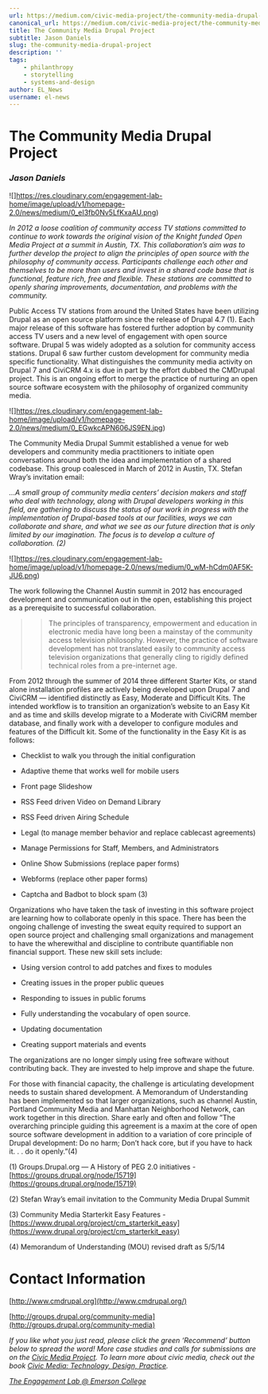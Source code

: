 ```yaml
---
url: https://medium.com/civic-media-project/the-community-media-drupal-project-74e3bfa9e
canonical_url: https://medium.com/civic-media-project/the-community-media-drupal-project-74e3bfa9e
title: The Community Media Drupal Project
subtitle: Jason Daniels
slug: the-community-media-drupal-project
description: ''
tags:
    - philanthropy
    - storytelling
    - systems-and-design
author: EL_News
username: el-news
---
```


# The Community Media Drupal Project

### _Jason Daniels_

![]https://res.cloudinary.com/engagement-lab-home/image/upload/v1/homepage-2.0/news/medium/0_eI3fb0Nv5LfKxaAU.png)

_In 2012 a loose coalition of community access TV stations committed to continue to work towards the original vision of the Knight funded Open Media Project at a summit in Austin, TX. This collaboration’s aim was to further develop the project to align the principles of open source with the philosophy of community access. Participants challenge each other and themselves to be more than users and invest in a shared code base that is functional, feature rich, free and flexible. These stations are committed to openly sharing improvements, documentation, and problems with the community._

Public Access TV stations from around the United States have been utilizing Drupal as an open source platform since the release of Drupal 4.7 (1). Each major release of this software has fostered further adoption by community access TV users and a new level of engagement with open source software. Drupal 5 was widely adopted as a solution for community access stations. Drupal 6 saw further custom development for community media specific functionality. What distinguishes the community media activity on Drupal 7 and CiviCRM 4.x is due in part by the effort dubbed the CMDrupal project. This is an ongoing effort to merge the practice of nurturing an open source software ecosystem with the philosophy of organized community media.

![]https://res.cloudinary.com/engagement-lab-home/image/upload/v1/homepage-2.0/news/medium/0_EGwkcAPN606JS9EN.jpg)

The Community Media Drupal Summit established a venue for web developers and community media practitioners to initiate open conversations around both the idea and implementation of a shared codebase. This group coalesced in March of 2012 in Austin, TX. Stefan Wray’s invitation email:

_…A small group of community media centers’ decision makers and staff who deal with technology, along with Drupal developers working in this field, are gathering to discuss the status of our work in progress with the implementation of Drupal-based tools at our facilities, ways we can collaborate and share, and what we see as our future direction that is only limited by our imagination. The focus is to develop a culture of collaboration. (2)_

![]https://res.cloudinary.com/engagement-lab-home/image/upload/v1/homepage-2.0/news/medium/0_wM-hCdm0AF5K-JU6.png)

The work following the Channel Austin summit in 2012 has encouraged development and communication out in the open, establishing this project as a prerequisite to successful collaboration.

> > The principles of transparency, empowerment and education in electronic media have long been a mainstay of the community access television philosophy. However, the practice of software development has not translated easily to community access television organizations that generally cling to rigidly defined technical roles from a pre-internet age.

From 2012 through the summer of 2014 three different Starter Kits, or stand alone installation profiles are actively being developed upon Drupal 7 and CiviCRM — identified distinctly as Easy, Moderate and Difficult Kits. The intended workflow is to transition an organization’s website to an Easy Kit and as time and skills develop migrate to a Moderate with CiviCRM member database, and finally work with a developer to configure modules and features of the Difficult kit. Some of the functionality in the Easy Kit is as follows:

-   Checklist to walk you through the initial configuration

-   Adaptive theme that works well for mobile users

-   Front page Slideshow

-   RSS Feed driven Video on Demand Library

-   RSS Feed driven Airing Schedule

-   Legal (to manage member behavior and replace cablecast agreements)

-   Manage Permissions for Staff, Members, and Administrators

-   Online Show Submissions (replace paper forms)

-   Webforms (replace other paper forms)

-   Captcha and Badbot to block spam (3)

Organizations who have taken the task of investing in this software project are learning how to collaborate openly in this space. There has been the ongoing challenge of investing the sweat equity required to support an open source project and challenging small organizations and management to have the wherewithal and discipline to contribute quantifiable non financial support. These new skill sets include:

-   Using version control to add patches and fixes to modules

-   Creating issues in the proper public queues

-   Responding to issues in public forums

-   Fully understanding the vocabulary of open source.

-   Updating documentation

-   Creating support materials and events

The organizations are no longer simply using free software without contributing back. They are invested to help improve and shape the future.

For those with financial capacity, the challenge is articulating development needs to sustain shared development. A Memorandum of Understanding has been implemented so that larger organizations, such as channel Austin, Portland Community Media and Manhattan Neighborhood Network, can work together in this direction. Share early and often and follow ”The overarching principle guiding this agreement is a maxim at the core of open source software development in addition to a variation of core principle of Drupal development: Do no harm; Don’t hack core, but if you have to hack it. . . do it openly.”(4)

(1) Groups.Drupal.org — A History of PEG 2.0 initiatives -[https://groups.drupal.org/node/15719](https://groups.drupal.org/node/15719)

(2) Stefan Wray’s email invitation to the Community Media Drupal Summit

(3) Community Media Starterkit Easy Features -[https://www.drupal.org/project/cm_starterkit_easy](https://www.drupal.org/project/cm_starterkit_easy)

(4) Memorandum of Understanding (MOU) revised draft as 5/5/14

# Contact Information

[http://www.cmdrupal.org](http://www.cmdrupal.org/)

[http://groups.drupal.org/community-media](http://groups.drupal.org/community-media)

_If you like what you just read, please click the green ‘Recommend’ button below to spread the word! More case studies and calls for submissions are on the [Civic Media Project](http://www.civicmediaproject.com). To learn more about civic media, check out the book [Civic Media: Technology, Design, Practice](https://mitpress.mit.edu/books/civic-media)._

[_The Engagement Lab @ Emerson College_](http://elab.emerson.edu)
